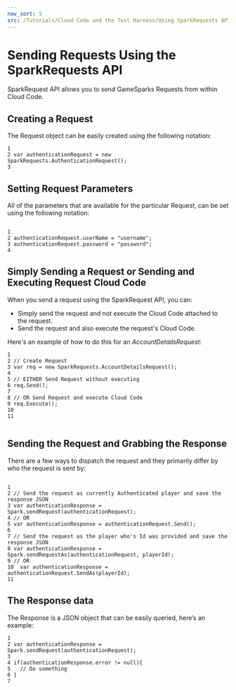 ```yaml
---
nav_sort: 5
src: /Tutorials/Cloud Code and the Test Harness/Using SparkRequests API to Send Requests in Cloud Code.md
---
```


# Sending Requests Using the SparkRequests API

SparkRequest API allows you to send GameSparks Requests from within Cloud Code.


## Creating a Request

The Request object can be easily created using the following notation:

```
1
2 var authenticationRequest = new SparkRequests.AuthenticationRequest();
3

```

## Setting Request Parameters

All of the parameters that are available for the particular Request, can be set using the following notation:

```

1
2 authenticationRequest.userName = "username";
3 authenticationRequest.password = "password";
4

```

## Simply Sending a Request or Sending and Executing Request Cloud Code

When you send a request using the SparkRequest API, you can:
* Simply send the request and not execute the Cloud Code attached to the request.
* Send the request and also execute the request's Cloud Code.

Here's an example of how to do this for an *AccountDetailsRequest*:

```
1
2 // Create Request
3 var req = new SparkRequests.AccountDetailsRequest();
4
5 // EITHER Send Request without executing
6 req.Send();
7
8 // OR Send Request and execute Cloud Code
9 req.Execute();
10
11


```

## Sending the Request and Grabbing the Response

There are a few ways to dispatch the request and they primarily differ by who the request is sent by:


```

1
2 // Send the request as currently Authenticated player and save the response JSON
3 var authenticationResponse = Spark.sendRequest(authenticationRequest);
4 // OR
5 var authenticationResponse = authenticationRequest.Send();
6
7 // Send the request as the player who's Id was provided and save the response JSON
8 var authenticationResponse = Spark.sendRequestAs(authenticationRequest, playerId);
9 // OR
10  var authenticationResponse = authenticationRequest.SendAs(playerId);
11

```


## The Response data

The Response is a JSON object that can be easily queried, here’s an example:

```
1
2 var authenticationResponse = Spark.sendRequest(authenticationRequest);
3
4 if(authenticationResponse.error != null){
5   // Do something
6 }
7

```
